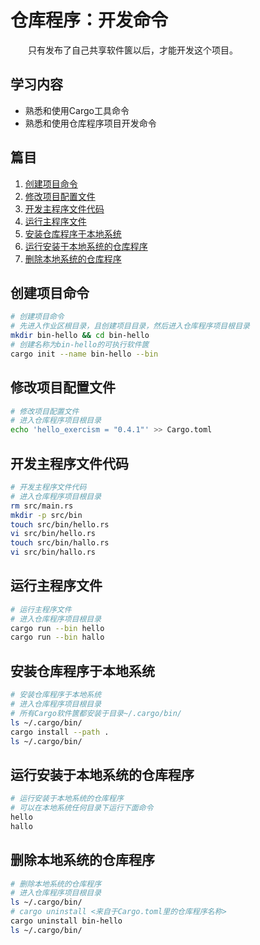 # 仓库程序：开发命令

　　只有发布了自己共享软件篋以后，才能开发这个项目。

## 学习内容
- 熟悉和使用Cargo工具命令
- 熟悉和使用仓库程序项目开发命令

## 篇目

1. [创建项目命令](#创建项目命令)
1. [修改项目配置文件](#修改项目配置文件)
1. [开发主程序文件代码](#开发主程序文件代码)
1. [运行主程序文件](#运行主程序文件)
1. [安装仓库程序于本地系统](#安装仓库程序于本地系统)
1. [运行安装于本地系统的仓库程序](#运行安装于本地系统的仓库程序)
1. [删除本地系统的仓库程序](#删除本地系统的仓库程序)

## 创建项目命令
```bash
# 创建项目命令
# 先进入作业区根目录，且创建项目目录，然后进入仓库程序项目根目录
mkdir bin-hello && cd bin-hello
# 创建名称为bin-hello的可执行软件篋
cargo init --name bin-hello --bin
```

## 修改项目配置文件
```bash
# 修改项目配置文件
# 进入仓库程序项目根目录
echo 'hello_exercism = "0.4.1"' >> Cargo.toml
```

## 开发主程序文件代码
```bash
# 开发主程序文件代码
# 进入仓库程序项目根目录
rm src/main.rs
mkdir -p src/bin
touch src/bin/hello.rs
vi src/bin/hello.rs
touch src/bin/hallo.rs
vi src/bin/hallo.rs
```

## 运行主程序文件
```bash
# 运行主程序文件
# 进入仓库程序项目根目录
cargo run --bin hello
cargo run --bin hallo
```

## 安装仓库程序于本地系统
```bash
# 安装仓库程序于本地系统
# 进入仓库程序项目根目录
# 所有Cargo软件篋都安装于目录~/.cargo/bin/
ls ~/.cargo/bin/
cargo install --path .
ls ~/.cargo/bin/
```

## 运行安装于本地系统的仓库程序
```bash
# 运行安装于本地系统的仓库程序
# 可以在本地系统任何目录下运行下面命令
hello
hallo
```

## 删除本地系统的仓库程序
```bash
# 删除本地系统的仓库程序
# 进入仓库程序项目根目录
ls ~/.cargo/bin/
# cargo uninstall <来自于Cargo.toml里的仓库程序名称>
cargo uninstall bin-hello
ls ~/.cargo/bin/
```